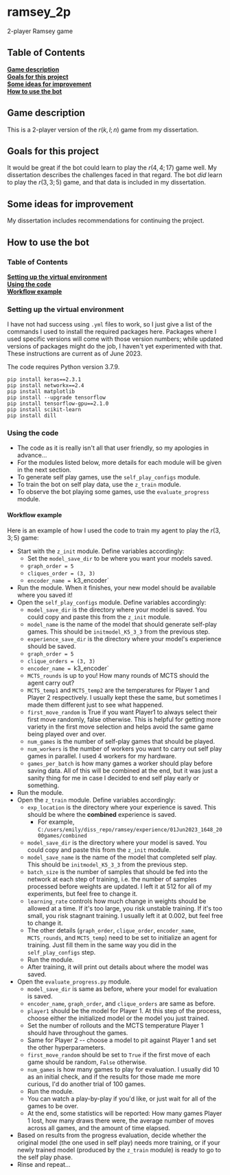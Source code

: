 # ramsey_2p
2-player Ramsey game

## Table of Contents
**[Game description](#game-description)**<br>
**[Goals for this project](#goals-for-this-project)**<br>
**[Some ideas for improvement](#some-ideas-for-improvement)**<br>
**[How to use the bot](#how-to-use-the-bot)**<br>

## Game description
This is a 2-player version of the $r(k, l; n)$ game from my dissertation. 

## Goals for this project
It would be great if the bot could learn to play the $r(4, 4; 17)$ game well. My dissertation describes the challenges faced in that regard. The bot *did* learn to play the $r(3, 3; 5)$ game, and that data is included in my dissertation.

## Some ideas for improvement
My dissertation includes recommendations for continuing the project.

## How to use the bot
### Table of Contents
**[Setting up the virtual environment](#setting-up-the-virtual-environment)**<br>
**[Using the code](#using-the-code)**<br>
**[Workflow example](#workflow-example)**<br>

### Setting up the virtual environment
I have not had success using `.yml` files to work, so I just give a list of the commands I used to install the required packages here. Packages where I used specific versions will come with those version numbers; while updated versions of packages might do the job, I haven't yet experimented with that. These instructions are current as of June 2023.

The code requires Python version 3.7.9.

```
pip install keras==2.3.1
pip install networkx==2.4
pip install matplotlib
pip install --upgrade tensorflow
pip install tensorflow-gpu==2.1.0
pip install scikit-learn
pip install dill
```
  
### Using the code
- The code as it is really isn't all that user friendly, so my apologies in advance...
- For the modules listed below, more details for each module will be given in the next section.
- To generate self play games, use the `self_play_configs` module.
- To train the bot on self play data, use the `z_train` module.
- To observe the bot playing some games, use the `evaluate_progress` module.

#### Workflow example
Here is an example of how I used the code to train my agent to play the $r(3, 3; 5)$ game:
- Start with the `z_init` module. Define variables accordingly:
    - Set the `model_save_dir` to be where you want your models saved.
    - `graph_order = 5`
    - `cliques_order = (3, 3)`
    - `encoder_name = `k3_encoder`
- Run the module. When it finishes, your new model should be available where you saved it!
- Open the `self_play_configs` module. Define variables accordingly:
    - `model_save_dir` is the directory where your model is saved. You could copy and paste this from the `z_init` module.
    - `model_name` is the name of the model that should generate self-play games. This should be `initmodel_K5_3_3` from the previous step.
    - `experience_save_dir` is the directory where your model's experience should be saved.
     - `graph_order = 5`
    - `clique_orders = (3, 3)`
    - `encoder_name = `k3_encoder`
    - `MCTS_rounds` is up to you! How many rounds of MCTS should the agent carry out?
    - `MCTS_temp1` and `MCTS_temp2` are the temperatures for Player 1 and Player 2 respectively. I usually kept these the same, but sometimes I made them different just to see what happened.
    - `first_move_random` is True if you want Player1 to always select their first move randomly, false otherwise. This is helpful for getting more variety in the first move selection and helps avoid the same game being played over and over. 
    - `num_games` is the number of self-play games that should be played.
    - `num_workers` is the number of workers you want to carry out self play games in parallel. I used 4 workers for my hardware.
    - `games_per_batch` is how many games a worker should play before saving data. All of this will be combined at the end, but it was just a sanity thing for me in case I decided to end self play early or something.
- Run the module.
- Open the `z_train` module. Define variables accordingly:
    - `exp_location` is the directory where your experience is saved. This should be where the **combined** experience is saved.
         - For example, `C:/users/emily/diss_repo/ramsey/experience/01Jun2023_1648_2000games/combined` 
    - `model_save_dir` is the directory where your model is saved. You could copy and paste this from the `z_init` module.
    - `model_save_name` is the name of the model that completed self play. This should be `initmodel_K5_3_3` from the previous step.
    - `batch_size` is the number of samples that should be fed into the network at each step of training, i.e. the number of samples processed before weights are updated. I left it at 512 for all of my experiments, but feel free to change it.
    - `learning_rate` controls how much change in weights should be allowed at a time. If it's too large, you risk unstable training. If it's too small, you risk stagnant training. I usually left it at 0.002, but feel free to change it.
    - The other details (`graph_order`, `clique_order`, `encoder_name`, `MCTS_rounds`, and `MCTS_temp`) need to be set to initialize an agent for training. Just fill them in the same way you did in the `self_play_configs` step.
    - Run the module.
    - After training, it will print out details about where the model was saved.
 - Open the `evaluate_progress.py` module.
    - `model_save_dir` is same as before, where your model for evaluation is saved.
    - `encoder_name`, `graph_order`, and `clique_orders` are same as before.
    - `player1` should be the model for Player 1. At this step of the process, choose either the initialized model or the model you just trained.
    - Set the number of rollouts and the MCTS temperature Player 1 should have throughout the games.
    - Same for Player 2 -- choose a model to pit against Player 1 and set the other hyperparameters.
    - `first_move_random` should be set to `True` if the first move of each game should be random, `False` otherwise.
    - `num_games` is how many games to play for evaluation. I usually did 10 as an initial check, and if the results for those made me more curious, I'd do another trial of 100 games.
    - Run the module.
    - You can watch a play-by-play if you'd like, or just wait for all of the games to be over.
    - At the end, some statistics will be reported: How many games Player 1 lost, how many draws there were, the average number of moves across all games, and the amount of time elapsed.
 - Based on results from the progress evaluation, decide whether the original model (the one used in self play) needs more training, or if your newly trained model (produced by the `z_train` module) is ready to go to the self play phase.
 - Rinse and repeat...
